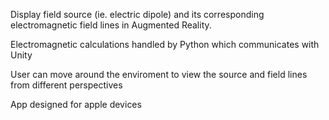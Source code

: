 Display field source (ie. electric dipole) and its corresponding electromagnetic field lines in Augmented Reality.

Electromagnetic calculations handled by Python which communicates with Unity

User can move around the enviroment to view the source and field lines from different perspectives

App designed for apple devices

